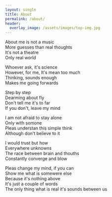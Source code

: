 ```yaml
---
layout: single
title: About
permalink: /about/
header:
  overlay_image: /assets/images/top-img.jpg
---
```


About me is not a music  
More guesses than real thoughts  
It's not a theatre  
Only real world  

Whoever ask, it's science  
However, for me, It's mean too much  
Thinking, sounds enough  
Makes me going forwards  

Step by step  
Dearming about fly  
Don't tell me it's to far  
If you don't, leave my mind  

I am not afraid to stay alone  
Only with somone  
Pleas understan this simple think  
Although don't believe to it  

I would trust but how  
Everywhere unknowns  
The race between brain and thouths  
Constantly converge and blow  

Pleas change my mind, if you can  
Show me what is somewere else  
Because it's nothing above  
It's just a couple of words  
The only thing what is real it's sounds between us  